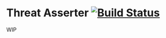 # Threat Asserter [![Build Status](https://travis-ci.org/jaggernod/threatasserter.svg?branch=master)](https://travis-ci.org/jaggernod/threatasserter)

WIP
